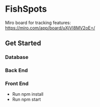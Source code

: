 # FishSpots
Miro board for tracking features: https://miro.com/app/board/uXjVI8MV2oE=/

## Get Started ##
### Database ###

### Back End ###

### Front End ###
- Run npm install
- Run npm start
